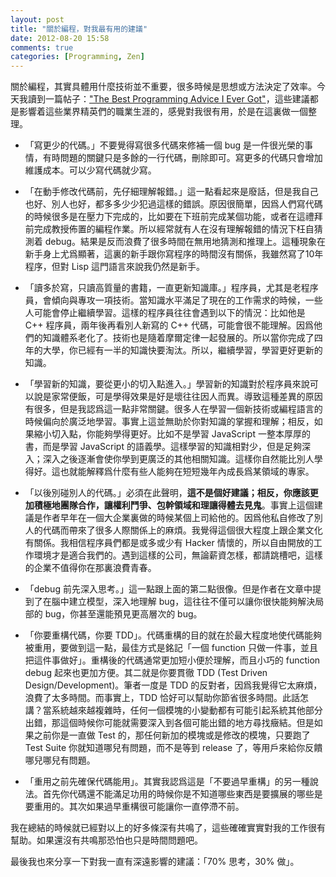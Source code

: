 ```yaml
---
layout: post
title: "關於編程，對我最有用的建議"
date: 2012-08-20 15:58
comments: true
categories: [Programming, Zen] 
---
```


關於編程，其實具體用什麼技術並不重要，很多時候是思想或方法決定了效率。今天我讀到一篇帖子：["The Best Programming Advice I Ever Got"](http://www.informit.com/promotions/promotion.aspx?promo=138930)，這些建議都是影響着這些業界精英們的職業生涯的，感覺對我很有用，於是在這裏做一個整理。<!--more-->

- 「寫更少的代碼。」不要覺得寫很多代碼來修補一個 bug 是一件很光榮的事情，有時問題的關鍵只是多餘的一行代碼，刪除即可。寫更多的代碼只會增加維護成本。可以少寫代碼就少寫。

- 「在動手修改代碼前，先仔細理解報錯。」這一點看起來是廢話，但是我自己也好、別人也好，都多多少少犯過這樣的錯誤。原因很簡單，因爲人們寫代碼的時候很多是在壓力下完成的，比如要在下班前完成某個功能，或者在這禮拜前完成教授佈置的編程作業。所以經常就有人在沒有理解報錯的情況下枉自猜測着 debug。結果是反而浪費了很多時間在無用地猜測和推理上。這種現象在新手身上尤爲顯著，這裏的新手跟你寫程序的時間沒有關係，我雖然寫了10年程序，但對 Lisp 這門語言來說我仍然是新手。

- 「讀多於寫，只讀高質量的書籍，一直更新知識庫。」程序員，尤其是老程序員，會傾向與專攻一項技術。當知識水平滿足了現在的工作需求的時候，一些人可能會停止繼續學習。這樣的程序員往往會遇到以下的情況：比如他是 C++ 程序員，兩年後再看別人新寫的 C++  代碼，可能會很不能理解。因爲他們的知識體系老化了。技術也是隨着摩爾定律一起發展的。所以當你完成了四年的大學，你已經有一半的知識快要淘汰。所以，繼續學習，學習更好更新的知識。

- 「學習新的知識，要從更小的切入點進入。」學習新的知識對於程序員來說可以說是家常便飯，可是學得效果是好是壞往往因人而異。導致這種差異的原因有很多，但是我認爲這一點非常關鍵。很多人在學習一個新技術或編程語言的時候偏向於廣泛地學習。事實上這並無助於你對知識的掌握和理解；相反，如果縮小切入點，你能夠學得更好。比如不是學習 JavaScript 一整本厚厚的書，而是學習 JavaScript 的語義學。這樣學習的知識相對少，但是足夠深入；深入之後逐漸會使你學到更廣泛的其他相關知識。這樣你自然能比別人學得好。這也就能解釋爲什麼有些人能夠在短短幾年內成長爲某領域的專家。

- 「以後別碰別人的代碼。」必須在此聲明，**這不是個好建議；相反，你應該更加積極地團隊合作，讓權利鬥爭、包幹領域和理讓得體去見鬼**。事實上這個建議是作者早年在一個大企業裏做的時候某個上司給他的。因爲他私自修改了別人的代碼而帶來了很多人際關係上的麻煩。我覺得這個很大程度上跟企業文化有關係。我相信程序員們都是或多或少有 Hacker 情懷的，所以自由開放的工作環境才是適合我們的。遇到這樣的公司，無論薪資怎樣，都請跳槽吧，這樣的企業不值得你在那裏浪費青春。

- 「debug 前先深入思考。」這一點跟上面的第二點很像。但是作者在文章中提到了在腦中建立模型，深入地理解 bug，這往往不僅可以讓你很快能夠解決局部的 bug，你甚至還能預見更高層次的 bug。

- 「你要重構代碼，你要 TDD」。代碼重構的目的就在於最大程度地使代碼能夠被重用，要做到這一點，最佳方式是銘記「一個 function 只做一件事，並且把這件事做好」。重構後的代碼通常更加短小便於理解，而且小巧的 function debug 起來也更加方便。其二就是你要貫徹 TDD (Test Driven Design/Development)。筆者一度是 TDD 的反對者，因爲我覺得它太麻煩，浪費了太多時間。而事實上，TDD
  恰好可以幫助你節省很多時間。此話怎講？當系統越來越複雜時，任何一個模塊的小變動都有可能引起系統其他部分出錯，那這個時候你可能就需要深入到各個可能出錯的地方尋找癥結。但是如果之前你是一直做 Test 的，那任何新加的模塊或是修改的模塊，只要跑了 Test Suite 你就知道哪兒有問題，而不是等到 release 了，等用戶來給你反饋哪兒哪兒有問題。

- 「重用之前先確保代碼能用」。其實我認爲這是「不要過早重構」的另一種說法。首先你代碼還不能滿足功用的時候你是不知道哪些東西是要擴展的哪些是要重用的。其次如果過早重構很可能讓你一直停滯不前。

我在總結的時候就已經對以上的好多條深有共鳴了，這些確確實實對我的工作很有幫助。如果還沒有共鳴那恐怕也只是時間問題吧。

最後我也來分享一下對我一直有深遠影響的建議：「70% 思考，30% 做」。
